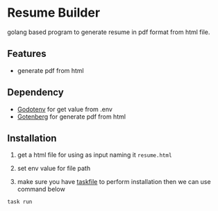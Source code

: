 # Resume Builder

golang based program to generate resume in pdf format from html file.

## Features

- generate pdf from html

## Dependency

- [Godotenv](https://github.com/joho/godotenv) for get value from .env
- [Gotenberg](https://github.com/starwalkn/gotenberg-go-client/v8) for generate pdf from html

## Installation

1. get a html file for using as input naming it ```resume.html```

2. set env value for file path

3. make sure you have [taskfile](https://taskfile.dev/installation/) to perform installation then we can use command below

```bash
task run
```
